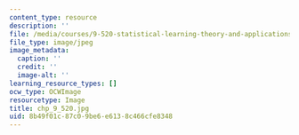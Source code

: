 ```yaml
---
content_type: resource
description: ''
file: /media/courses/9-520-statistical-learning-theory-and-applications-spring-2006/8b49f01c87c09be6e6138c466cfe8348_chp_9_520.jpg
file_type: image/jpeg
image_metadata:
  caption: ''
  credit: ''
  image-alt: ''
learning_resource_types: []
ocw_type: OCWImage
resourcetype: Image
title: chp_9_520.jpg
uid: 8b49f01c-87c0-9be6-e613-8c466cfe8348
---
```

